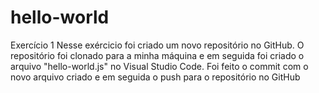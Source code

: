 # hello-world
Exercício 1 
Nesse exércicio foi criado um novo repositório no GitHub. O repositório foi clonado para a minha máquina e em seguida foi criado o arquivo "hello-world.js" no Visual Studio Code. Foi feito o commit com o novo arquivo criado e em seguida o push para o repositório no GitHub
